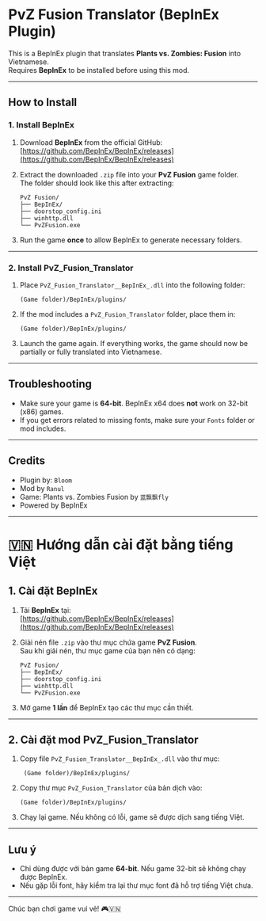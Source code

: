 # PvZ Fusion Translator (BepInEx Plugin)

This is a BepInEx plugin that translates **Plants vs. Zombies: Fusion** into Vietnamese.  
Requires **BepInEx** to be installed before using this mod.

---

##  How to Install

### 1. Install BepInEx

1. Download **BepInEx** from the official GitHub:  
   [https://github.com/BepInEx/BepInEx/releases](https://github.com/BepInEx/BepInEx/releases)
   
2. Extract the downloaded `.zip` file into your **PvZ Fusion** game folder.  
   The folder should look like this after extracting:

   ```
   PvZ Fusion/
   ├── BepInEx/
   ├── doorstop_config.ini
   ├── winhttp.dll
   └── PvZFusion.exe
   ```

3. Run the game **once** to allow BepInEx to generate necessary folders.

---

### 2. Install PvZ_Fusion_Translator

1. Place `PvZ_Fusion_Translator__BepInEx_.dll` into the following folder:

   ```
   (Game folder)/BepInEx/plugins/
   ```

2. If the mod includes a `PvZ_Fusion_Translator` folder, place them in:

   ```
   (Game folder)/BepInEx/plugins/
   ```

3. Launch the game again. If everything works, the game should now be partially or fully translated into Vietnamese.

---

## Troubleshooting

- Make sure your game is **64-bit**. BepInEx x64 does **not** work on 32-bit (x86) games.
- If you get errors related to missing fonts, make sure your `Fonts` folder or mod includes.

---

## Credits

- Plugin by: `Bloom`
- Mod by `Ranul`
- Game: Plants vs. Zombies Fusion by `蓝飘飘fly`
- Powered by BepInEx

---

# 🇻🇳 Hướng dẫn cài đặt bằng tiếng Việt

## 1. Cài đặt BepInEx

1. Tải **BepInEx** tại:  
    [https://github.com/BepInEx/BepInEx/releases](https://github.com/BepInEx/BepInEx/releases)

2. Giải nén file `.zip` vào thư mục chứa game **PvZ Fusion**.  
   Sau khi giải nén, thư mục game của bạn nên có dạng:

   ```
   PvZ Fusion/
   ├── BepInEx/
   ├── doorstop_config.ini
   ├── winhttp.dll
   └── PvZFusion.exe
   ```

3. Mở game **1 lần** để BepInEx tạo các thư mục cần thiết.

---

## 2. Cài đặt mod PvZ_Fusion_Translator

1. Copy file `PvZ_Fusion_Translator__BepInEx_.dll` vào thư mục:

   ```
    (Game folder)/BepInEx/plugins/
   ```

2. Copy thư mục `PvZ_Fusion_Translator` của bản dịch vào:

   ```
   (Game folder)/BepInEx/plugins/
   ```

3. Chạy lại game. Nếu không có lỗi, game sẽ được dịch sang tiếng Việt.

---

## Lưu ý

- Chỉ dùng được với bản game **64-bit**. Nếu game 32-bit sẽ không chạy được BepInEx.
- Nếu gặp lỗi font, hãy kiểm tra lại thư mục font đã hỗ trợ tiếng Việt chưa.

---

Chúc bạn chơi game vui vẻ! 🎮🇻🇳
